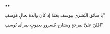 ••

‏"يا سائق البُشرى بيوسف بغتةً
‏إذ كان والدهُ بحالٍ مُؤسفِ

‏امْنُنْ عليَّ بفرحةٍ وبشارةٍ
‏كسرورِ يعقوبٍ بمرأى يُوسفِ"